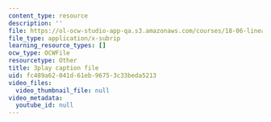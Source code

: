 ```yaml
---
content_type: resource
description: ''
file: https://ol-ocw-studio-app-qa.s3.amazonaws.com/courses/18-06-linear-algebra-spring-2010/fc489a62041d61eb96753c33beda5213_6-wh6yvk6uc.srt
file_type: application/x-subrip
learning_resource_types: []
ocw_type: OCWFile
resourcetype: Other
title: 3play caption file
uid: fc489a62-041d-61eb-9675-3c33beda5213
video_files:
  video_thumbnail_file: null
video_metadata:
  youtube_id: null
---
```

